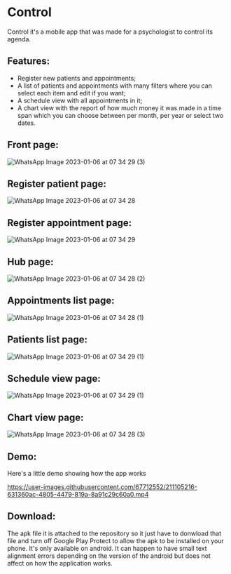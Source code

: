 # Control

Control it's a mobile app that was made for a psychologist to control its agenda.

## Features:
- Register new patients and appointments;
- A list of patients and appointments with many filters where you can select each item and edit if you want;
- A schedule view with all appointments in it;
- A chart view with the report of how much money it was made in a time span which you can choose between per month, per year or select two dates.

## Front page:

![WhatsApp Image 2023-01-06 at 07 34 29 (3)](https://user-images.githubusercontent.com/67712552/211103678-f0a16f5b-e008-4540-b314-81470f52ab10.jpeg)

## Register patient page:

![WhatsApp Image 2023-01-06 at 07 34 28](https://user-images.githubusercontent.com/67712552/211103711-4ca4a6f1-466d-4f5b-9ddb-c70af5001a0a.jpeg)

## Register appointment page:

![WhatsApp Image 2023-01-06 at 07 34 29](https://user-images.githubusercontent.com/67712552/211104144-4cbe8353-d3d3-4867-a9e1-3ea08b1ef53e.jpeg)

## Hub page:

![WhatsApp Image 2023-01-06 at 07 34 28 (2)](https://user-images.githubusercontent.com/67712552/211104452-9775caa4-ab88-4842-96f1-4d57e3fa75ba.jpeg)

## Appointments list page:

![WhatsApp Image 2023-01-06 at 07 34 28 (1)](https://user-images.githubusercontent.com/67712552/211104531-65b81086-925b-4d27-839c-916532154f2c.jpeg)

## Patients list page:

![WhatsApp Image 2023-01-06 at 07 34 29 (1)](https://user-images.githubusercontent.com/67712552/211104581-79f6aa25-69d8-405d-bcdf-02a23f5e48f6.jpeg)

## Schedule view page:

![WhatsApp Image 2023-01-06 at 07 34 29 (1)](https://user-images.githubusercontent.com/67712552/211104690-7f784e22-273a-4d55-aa83-b9526be5199c.jpeg)

## Chart view page:

![WhatsApp Image 2023-01-06 at 07 34 28 (3)](https://user-images.githubusercontent.com/67712552/211104709-1b3b6981-ee51-4f77-b977-8c0bcd77e6cd.jpeg)

## Demo:

Here's a little demo showing how the app works

https://user-images.githubusercontent.com/67712552/211105216-631360ac-4805-4479-819a-8a91c29c60a0.mp4

## Download:

The apk file it is attached to the repository so it just have to donwload that file and turn off Google Play Protect to allow the apk to be installed on your phone. It's only available on android. It can happen to have small text alignment errors depending on the version of the android but does not affect on how the application works.


